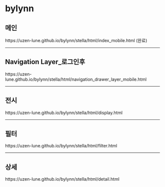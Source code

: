 # bylynn
<h2><strong>메인</strong></h2>
https://uzen-lune.github.io/bylynn/stella/html/index_mobile.html (완료)

<hr>
<h2><strong>Navigation Layer_로그인후</strong></h2>
https://uzen-lune.github.io/bylynn/stella/html/navigation_drawer_layer_mobile.html

<hr>
<h2><strong>전시</strong></h2>
https://uzen-lune.github.io/bylynn/stella/html/display.html 

<hr>
<h2><strong>필터</strong></h2>
https://uzen-lune.github.io/bylynn/stella/html/filter.html 

<hr>
<h2><strong>상세</strong></h2>
https://uzen-lune.github.io/bylynn/stella/html/detail.html 
